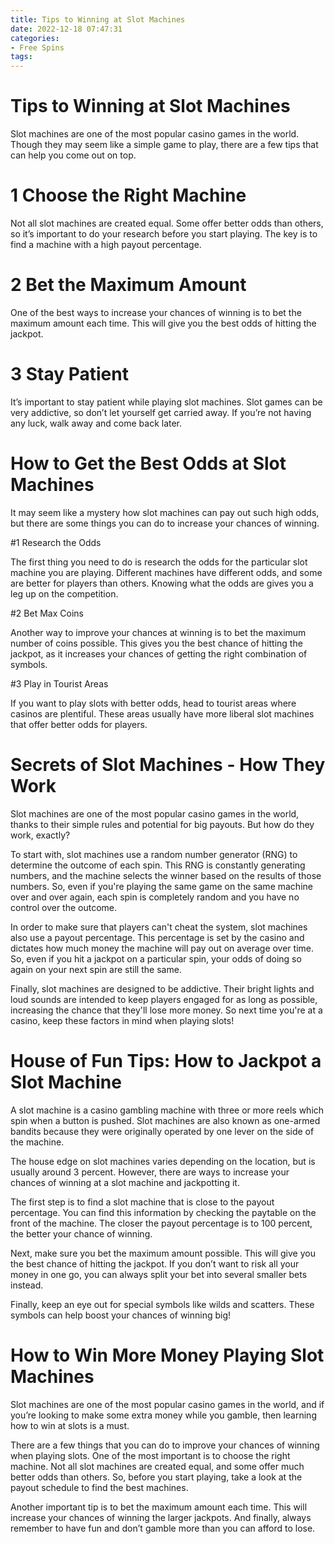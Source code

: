 ```yaml
---
title: Tips to Winning at Slot Machines
date: 2022-12-18 07:47:31
categories:
- Free Spins
tags:
---
```



#  Tips to Winning at Slot Machines

Slot machines are one of the most popular casino games in the world. Though they may seem like a simple game to play, there are a few tips that can help you come out on top.

# 1 Choose the Right Machine

Not all slot machines are created equal. Some offer better odds than others, so it’s important to do your research before you start playing. The key is to find a machine with a high payout percentage.

# 2 Bet the Maximum Amount

One of the best ways to increase your chances of winning is to bet the maximum amount each time. This will give you the best odds of hitting the jackpot.

# 3 Stay Patient

It’s important to stay patient while playing slot machines. Slot games can be very addictive, so don’t let yourself get carried away. If you’re not having any luck, walk away and come back later.

#  How to Get the Best Odds at Slot Machines

It may seem like a mystery how slot machines can pay out such high odds, but there are some things you can do to increase your chances of winning.

#1 Research the Odds

The first thing you need to do is research the odds for the particular slot machine you are playing. Different machines have different odds, and some are better for players than others. Knowing what the odds are gives you a leg up on the competition.

#2 Bet Max Coins

Another way to improve your chances at winning is to bet the maximum number of coins possible. This gives you the best chance of hitting the jackpot, as it increases your chances of getting the right combination of symbols.

#3 Play in Tourist Areas

If you want to play slots with better odds, head to tourist areas where casinos are plentiful. These areas usually have more liberal slot machines that offer better odds for players.

#  Secrets of Slot Machines - How They Work

Slot machines are one of the most popular casino games in the world, thanks to their simple rules and potential for big payouts. But how do they work, exactly?

To start with, slot machines use a random number generator (RNG) to determine the outcome of each spin. This RNG is constantly generating numbers, and the machine selects the winner based on the results of those numbers. So, even if you're playing the same game on the same machine over and over again, each spin is completely random and you have no control over the outcome.

In order to make sure that players can't cheat the system, slot machines also use a payout percentage. This percentage is set by the casino and dictates how much money the machine will pay out on average over time. So, even if you hit a jackpot on a particular spin, your odds of doing so again on your next spin are still the same.

Finally, slot machines are designed to be addictive. Their bright lights and loud sounds are intended to keep players engaged for as long as possible, increasing the chance that they'll lose more money. So next time you're at a casino, keep these factors in mind when playing slots!

#  House of Fun Tips: How to Jackpot a Slot Machine

A slot machine is a casino gambling machine with three or more reels which spin when a button is pushed. Slot machines are also known as one-armed bandits because they were originally operated by one lever on the side of the machine.

The house edge on slot machines varies depending on the location, but is usually around 3 percent. However, there are ways to increase your chances of winning at a slot machine and jackpotting it.

The first step is to find a slot machine that is close to the payout percentage. You can find this information by checking the paytable on the front of the machine. The closer the payout percentage is to 100 percent, the better your chance of winning.

Next, make sure you bet the maximum amount possible. This will give you the best chance of hitting the jackpot. If you don’t want to risk all your money in one go, you can always split your bet into several smaller bets instead.

Finally, keep an eye out for special symbols like wilds and scatters. These symbols can help boost your chances of winning big!

#  How to Win More Money Playing Slot Machines

Slot machines are one of the most popular casino games in the world, and if you’re looking to make some extra money while you gamble, then learning how to win at slots is a must.

There are a few things that you can do to improve your chances of winning when playing slots. One of the most important is to choose the right machine. Not all slot machines are created equal, and some offer much better odds than others. So, before you start playing, take a look at the payout schedule to find the best machines.

Another important tip is to bet the maximum amount each time. This will increase your chances of winning the larger jackpots. And finally, always remember to have fun and don’t gamble more than you can afford to lose.